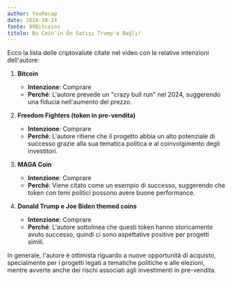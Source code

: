 ```yaml
---
author: YouRecap
date: 2024-10-24
fonte: 99Bitcoins
titolo: Bu Coin'in Ön Satışı Trump'a Bağlı!
---
```


Ecco la lista delle criptovalute citate nel video con le relative intenzioni dell'autore:

1. **Bitcoin**
   - **Intenzione**: Comprare
   - **Perché**: L'autore prevede un "crazy bull run" nel 2024, suggerendo una fiducia nell'aumento del prezzo.

2. **Freedom Fighters (token in pre-vendita)**
   - **Intenzione**: Comprare
   - **Perché**: L'autore ritiene che il progetto abbia un alto potenziale di successo grazie alla sua tematica politica e al coinvolgimento degli investitori.

3. **MAGA Coin**
   - **Intenzione**: Comprare
   - **Perché**: Viene citato come un esempio di successo, suggerendo che token con temi politici possono avere buone performance.

4. **Donald Trump e Joe Biden themed coins**
   - **Intenzione**: Comprare
   - **Perché**: L'autore sottolinea che questi token hanno storicamente avuto successo, quindi ci sono aspettative positive per progetti simili.

In generale, l'autore è ottimista riguardo a nuove opportunità di acquisto, specialmente per i progetti legati a tematiche politiche e alle elezioni, mentre avverte anche dei rischi associati agli investimenti in pre-vendita.
